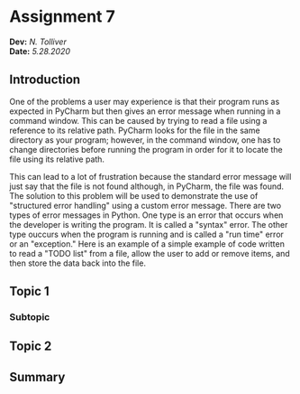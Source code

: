 # Assignment 7
**Dev:** *N. Tolliver*  
**Date:** *5.28.2020*

## Introduction

One of the problems a user may experience is that their program runs as expected in PyCharm but then gives an error message when running in a command window.  This can be caused by trying to read a file using a reference to its relative path.  PyCharm looks for the file in the same directory as your program; however, in the command window, one has to change directories before running the program in order for it to locate the file using its relative path.

This can lead to a lot of frustration because the standard error message will just say that the file is not found although, in PyCharm, the file was found.  The solution to this problem will be used to demonstrate the use of "structured error handling" using a custom error message.  There are two types of error messages in Python.  One type is an error that occurs when the developer is writing the program.  It is called a "syntax" error.  The other type ouccurs when the program is running and is called a "run time" error or an "exception."  Here is an example of a simple example of code written to read a "TODO list" from a file, allow the user to add or remove items, and then store the data back into the file.

## Topic 1

### Subtopic

## Topic 2

## Summary
